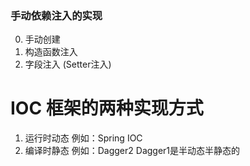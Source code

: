 ### 手动依赖注入的实现

0. 手动创建
1. 构造函数注入
2. 字段注入 (Setter注入)

# IOC 框架的两种实现方式
1. 运行时动态 例如：Spring IOC
2. 编译时静态 例如：Dagger2
   Dagger1是半动态半静态的

